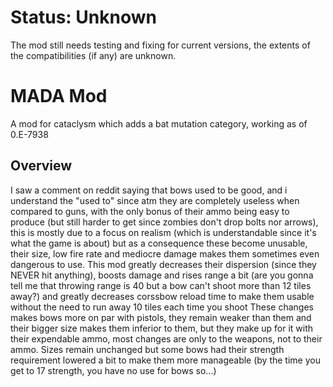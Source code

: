 # Status: Unknown
The mod still needs testing and fixing for current versions, the extents of the compatibilities (if any) are unknown.
# MADA Mod
  A mod for cataclysm which adds a bat mutation category, working as of 0.E-7938

## Overview
I saw a comment on reddit saying that bows used to be good, and i understand the "used to" since atm they are completely useless when compared to guns, with the only bonus of their ammo being easy to produce (but still harder to get since zombies don't drop bolts nor arrows), this is mostly due to a focus on realism (which is understandable since it's what the game is about) but as a consequence these become unusable, their size, low fire rate and mediocre damage makes them sometimes even dangerous to use. This mod greatly decreases their dispersion (since they NEVER hit anything), boosts damage and rises range a bit (are you gonna tell me that throwing range is 40 but a bow can't shoot more than 12 tiles away?) and greatly decreases corssbow reload time to make them usable without the need to run away 10 tiles each time you shoot These changes makes bows more on par with pistols, they remain weaker than them and their bigger size makes them inferior to them, but they make up for it with their expendable ammo, most changes are only to the weapons, not to their ammo. Sizes remain unchanged but some bows had their strength requirement lowered a bit to make them more manageable (by the time you get to 17 strength, you have no use for bows so...)
